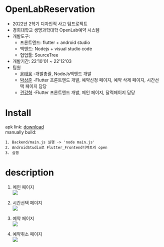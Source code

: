 # OpenLabReservation
- 2022년 2학기 디자인적 사고 텀프로젝트  
- 경희대학교 생명과학대학 OpenLab예약 시스템
- 개발도구: 
    - 프론트엔드: flutter + android studio
    - 백엔드: Nodejs + visual studio code
    - 협업툴: SourceTree
- 개발기간: 22'10'01 ~ 22'12'03
- 팀원
    - [윤태웅](https://github.com/yuntaewoong) -개발총괄, NodeJs백엔드 개발
    - [박상준](https://github.com/Sangjun-Park-BioInfo) -Flutter 프론트엔드 개발, 예약신청 페이지, 예약 삭제 페이지, 시간선택 페이지 담당
    - [견강혁](https://github.com/justinkhun) -Flutter 프론트엔드 개발, 메인 페이지, 달력페이지 담당

# Install
apk link: [download](https://drive.google.com/file/d/17UfBL5fSorotuDky0_c_o7sV79ZmEtK_/view?usp=sharing)  
manually build: 
```
1. Backend/main.js 실행 -> 'node main.js'
2. AndroidStudio로 Flutter_Frontend디렉토리 open
3. 실행
```

# description
1. 메인 페이지  
![](ScreenShot/main.PNG)

2. 시간선택 페이지  
![](ScreenShot/TimeTable.PNG)

3. 예약 페이지  
![](ScreenShot/ReservePage.PNG)

4. 예약취소 페이지  
![](ScreenShot/CancelPage.PNG)



